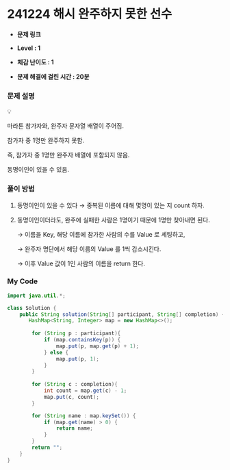 # 241224 해시 완주하지 못한 선수

- **문제 링크**
    
    [](https://school.programmers.co.kr/learn/courses/30/lessons/42576)
    
- **Level : 1**
- **체감 난이도 : 1**
- **문제 해결에 걸린 시간 : 20분**

### 문제 설명

<aside>
💡

마라톤 참가자와, 완주자 문자열 배열이 주어짐.

참가자 중 1명만 완주하지 못함.

즉, 참가자 중 1명만 완주자 배열에 포함되지 않음.

동명이인이 있을 수 있음.

</aside>

### 풀이 방법

<aside>

1. 동명이인이 있을 수 있다 → 중복된 이름에 대해 몇명이 있는 지 count 하자.
2. 동명이인이더라도, 완주에 실패한 사람은 1명이기 때문에 1명만 찾아내면 된다.
    
    → 이름을 Key, 해당 이름에 참가한 사람의 수를 Value 로 세팅하고,
    
    → 완주자 명단에서 해당 이름의 Value 를 1씩 감소시킨다.
    
    → 이후 Value 값이 1인 사람의 이름을 return 한다.
    
</aside>

### My Code

```java
import java.util.*;

class Solution {
    public String solution(String[] participant, String[] completion) {
       HashMap<String, Integer> map = new HashMap<>();
        
        for (String p : participant){
            if (map.containsKey(p)) {
                map.put(p, map.get(p) + 1);
            } else {
                map.put(p, 1);
            } 
        }
        
        for (String c : completion){
            int count = map.get(c) - 1;
            map.put(c, count);
        }

        for (String name : map.keySet()) {
            if (map.get(name) > 0) {
                return name;
            }
        }
        return "";
    }
}
```
